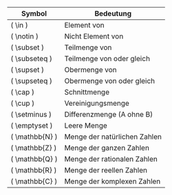| Symbol | Bedeutung                              |
|--------|----------------------------------------|
| \( \in \)     | Element von                           |
| \( \notin \)  | Nicht Element von                     |
| \( \subset \) | Teilmenge von                         |
| \( \subseteq \) | Teilmenge von oder gleich            |
| \( \supset \) | Obermenge von                         |
| \( \supseteq \) | Obermenge von oder gleich            |
| \( \cap \)   | Schnittmenge                          |
| \( \cup \)   | Vereinigungsmenge                     |
| \( \setminus \) | Differenzmenge (A ohne B)            |
| \( \emptyset \) | Leere Menge                          |
| \( \mathbb{N} \) | Menge der natürlichen Zahlen        |
| \( \mathbb{Z} \) | Menge der ganzen Zahlen             |
| \( \mathbb{Q} \) | Menge der rationalen Zahlen         |
| \( \mathbb{R} \) | Menge der reellen Zahlen            |
| \( \mathbb{C} \) | Menge der komplexen Zahlen          |